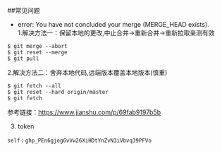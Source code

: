 ##常见问题  
+ error: You have not concluded your merge (MERGE_HEAD exists).  
1.解决方法一：保留本地的更改,中止合并->重新合并->重新拉取亲测有效 
``` 
$ git merge --abort
$ git reset --merge
$ git pull
```
2.解决方法二：舍弃本地代码,远端版本覆盖本地版本(慎重)
```
$ git fetch --all
$ git reset --hard origin/master
$ git fetch
```
参考链接：https://www.jianshu.com/p/69fab9197b5b 

3. token
```
self：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
```